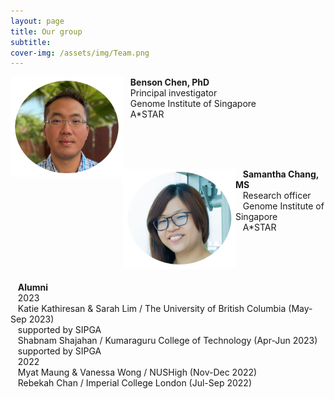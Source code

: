 ```yaml
---
layout: page
title: Our group
subtitle: 
cover-img: /assets/img/Team.png
---
```

<img alt="Benson Chen, PhD" align="left" src="/assets/img/Benson_C1.png" width="180" height="160"/>

&nbsp;&nbsp;&nbsp;<b>Benson Chen, PhD</b><br>
&nbsp;&nbsp;&nbsp;Principal investigator<br>
&nbsp;&nbsp;&nbsp;Genome Institute of Singapore<br>
&nbsp;&nbsp;&nbsp;A*STAR<br>

<br><br><br>

<img alt="Samantha Chang, MS" align="left" src="/assets/img/Sam_C1.png" width="180" height="160"/>

&nbsp;&nbsp;&nbsp;<b>Samantha Chang, MS</b><br>
&nbsp;&nbsp;&nbsp;Research officer<br>
&nbsp;&nbsp;&nbsp;Genome Institute of Singapore<br>
&nbsp;&nbsp;&nbsp;A*STAR<br>

<br><br><br>


&nbsp;&nbsp;&nbsp;<b>Alumni</b><br>
&nbsp;&nbsp;&nbsp;2023<br>
&nbsp;&nbsp;&nbsp;Katie Kathiresan & Sarah Lim / The University of British Columbia (May-Sep 2023)<br>
&nbsp;&nbsp;&nbsp;supported by SIPGA<br>
&nbsp;&nbsp;&nbsp;Shabnam Shajahan / Kumaraguru College of Technology (Apr-Jun 2023)<br>
&nbsp;&nbsp;&nbsp;supported by SIPGA<br>
&nbsp;&nbsp;&nbsp;2022<br>
&nbsp;&nbsp;&nbsp;Myat Maung & Vanessa Wong / NUSHigh (Nov-Dec 2022)<br>
&nbsp;&nbsp;&nbsp;Rebekah Chan / Imperial College London (Jul-Sep 2022)<br>

<br><br><br>
